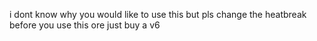 i dont know why you would like to use this but pls change the heatbreak before you use this ore just buy a v6
